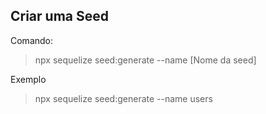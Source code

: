 ## Criar uma Seed

Comando:
>npx sequelize seed:generate --name [Nome da seed]

Exemplo
>npx sequelize seed:generate --name users

